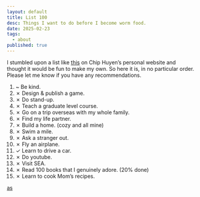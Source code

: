 ```yaml
---
layout: default
title: List 100
desc: Things I want to do before I become worm food.
date: 2025-02-23
tags:
  - about
published: true
---
```


I stumbled upon a list like [this](https://huyenchip.com/list-100/) on Chip Huyen’s personal website and thought it would be fun to make my own. So here it is, in no particular order. Please let me know if you have any recommendations.

1. ~ Be kind.
2. ✗ Design & publish a game.
3. ✗ Do stand-up.
4. ✗ Teach a graduate level course.
5. ✗ Go on a trip overseas with my whole family.
6. ✗ Find my life partner.
7. ✗ Build a home. (cozy and all mine)
8. ✗ Swim a mile.
9. ✗ Ask a stranger out.
10. ✗ Fly an airplane.
11. ✓ Learn to drive a car.
12. ✗ Do youtube.
13. ✗ Visit SEA.
14. ✗ Read 100 books that I genuinely adore. (20% done)
15. ✗ Learn to cook Mom’s recipes.

[as](/projects)
